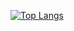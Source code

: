 [![Top Langs](https://github-readme-stats.vercel.app/api/top-langs/?username=MikeyZv&bg_color=00000000&border_color=00000000&text_color=4078c0)](https://github.com/MikeyZv/github-readme-stats)

<!--
**MikeyZv/MikeyZv** is a ✨ _special_ ✨ repository because its `README.md` (this file) appears on your GitHub profile.

Here are some ideas to get you started:

- 🔭 I’m currently working on ...
- 🌱 I’m currently learning ...
- 👯 I’m looking to collaborate on ...
- 🤔 I’m looking for help with ...
- 💬 Ask me about ...
- 📫 How to reach me: ...
- 😄 Pronouns: ...
- ⚡ Fun fact: ...
-->
